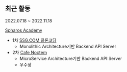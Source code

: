 ## 최근 활동
2022.07.18 ~ 2022.11.18

[Spharos Academy](https://www.spharosacademy.com/home)

- 1차 [SSG.COM 클론코딩](https://github.com/arotein/ssg-spring.git)
  - Monolithic Architecture기반 Backend API Server
- 2차 [Cafe Noctem](https://github.com/arotein/noctem-store-BE.git)
  - MicroService Architecture기반 Backend API Server
  - 우수상
